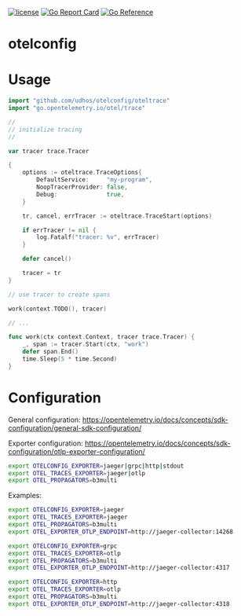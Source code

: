 [![license](http://img.shields.io/badge/license-MIT-blue.svg)](https://github.com/udhos/otelconfig/blob/main/LICENSE)
[![Go Report Card](https://goreportcard.com/badge/github.com/udhos/otelconfig)](https://goreportcard.com/report/github.com/udhos/otelconfig)
[![Go Reference](https://pkg.go.dev/badge/github.com/udhos/otelconfig.svg)](https://pkg.go.dev/github.com/udhos/otelconfig)

# otelconfig

# Usage

```go
import "github.com/udhos/otelconfig/oteltrace"
import "go.opentelemetry.io/otel/trace"

//
// initialize tracing
//

var tracer trace.Tracer

{
    options := oteltrace.TraceOptions{
        DefaultService:     "my-program",
        NoopTracerProvider: false,
        Debug:              true,
    }

    tr, cancel, errTracer := oteltrace.TraceStart(options)

    if errTracer != nil {
        log.Fatalf("tracer: %v", errTracer)
    }

    defer cancel()

    tracer = tr
}

// use tracer to create spans

work(context.TODO(), tracer)

// ...

func work(ctx context.Context, tracer trace.Tracer) {
	_, span := tracer.Start(ctx, "work")
	defer span.End()
	time.Sleep(5 * time.Second)
}

```

# Configuration

General configuration: https://opentelemetry.io/docs/concepts/sdk-configuration/general-sdk-configuration/

Exporter configuration: https://opentelemetry.io/docs/concepts/sdk-configuration/otlp-exporter-configuration/

```bash
export OTELCONFIG_EXPORTER=jaeger|grpc|http|stdout
export OTEL_TRACES_EXPORTER=jaeger|otlp
export OTEL_PROPAGATORS=b3multi
```

Examples:

```bash
export OTELCONFIG_EXPORTER=jaeger
export OTEL_TRACES_EXPORTER=jaeger
export OTEL_PROPAGATORS=b3multi
export OTEL_EXPORTER_OTLP_ENDPOINT=http://jaeger-collector:14268

export OTELCONFIG_EXPORTER=grpc
export OTEL_TRACES_EXPORTER=otlp
export OTEL_PROPAGATORS=b3multi
export OTEL_EXPORTER_OTLP_ENDPOINT=http://jaeger-collector:4317

export OTELCONFIG_EXPORTER=http
export OTEL_TRACES_EXPORTER=otlp
export OTEL_PROPAGATORS=b3multi
export OTEL_EXPORTER_OTLP_ENDPOINT=http://jaeger-collector:4318
```
